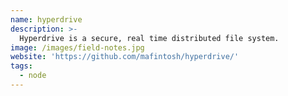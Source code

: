 ```yaml
---
name: hyperdrive
description: >-
  Hyperdrive is a secure, real time distributed file system.
image: /images/field-notes.jpg
website: 'https://github.com/mafintosh/hyperdrive/'
tags:
  - node
---
```

